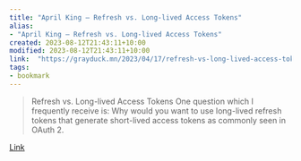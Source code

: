 ```yaml
---
title: "April King — Refresh vs. Long-lived Access Tokens"
alias:
- "April King — Refresh vs. Long-lived Access Tokens"
created: 2023-08-12T21:43:11+10:00
modified: 2023-08-12T21:43:11+10:00
link:  "https://grayduck.mn/2023/04/17/refresh-vs-long-lived-access-tokens/"
tags:
- bookmark
---
```


> Refresh vs. Long-lived Access Tokens One question which I frequently receive is: Why would you want to use long-lived refresh tokens that generate short-lived access tokens as commonly seen in OAuth 2.

[Link](https://grayduck.mn/2023/04/17/refresh-vs-long-lived-access-tokens/)